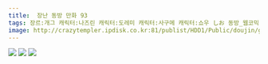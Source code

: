 ```yaml
---
title:  장난 동방 만화 93
tags: 장르:개그 캐릭터:나즈린 캐릭터:도레미 캐릭터:사구메 캐릭터:쇼우 しお 동방_웹코믹
image: http://crazytempler.ipdisk.co.kr:81/publist/HDD1/Public/doujin/ghap/5861/001.jpg
---
```

<img src="http://crazytempler.ipdisk.co.kr:81/publist/HDD1/Public/doujin/ghap/5861/001.jpg">
<img src="http://crazytempler.ipdisk.co.kr:81/publist/HDD1/Public/doujin/ghap/5861/002.jpg">
<img src="http://crazytempler.ipdisk.co.kr:81/publist/HDD1/Public/doujin/ghap/5861/003.jpg">
